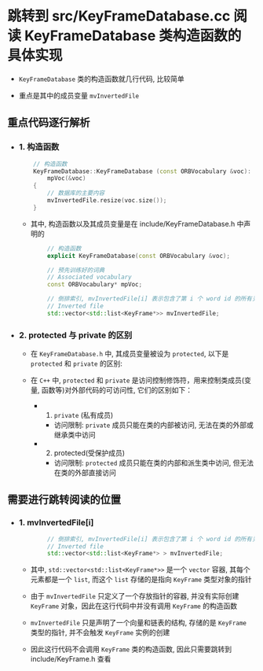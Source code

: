 # 跳转到 src/KeyFrameDatabase.cc 阅读 KeyFrameDatabase 类构造函数的具体实现

- `KeyFrameDatabase` 类的构造函数就几行代码, 比较简单

- 重点是其中的成员变量 `mvInvertedFile`


## 重点代码逐行解析


- ### 1. 构造函数

    ```c++
        // 构造函数
        KeyFrameDatabase::KeyFrameDatabase (const ORBVocabulary &voc):
            mpVoc(&voc)
        {
            // 数据库的主要内容
            mvInvertedFile.resize(voc.size());
        }
    ```

    - 其中, 构造函数以及其成员变量是在 include/KeyFrameDatabase.h 中声明的

    ```c++
            // 构造函数
            explicit KeyFrameDatabase(const ORBVocabulary &voc);
    ```
    
    ```c++
            // 预先训练好的词典
            // Associated vocabulary
            const ORBVocabulary* mpVoc;
    
            // 倒排索引, mvInvertedFile[i] 表示包含了第 i 个 word id 的所有关键帧
            // Inverted file
            std::vector<std::list<KeyFrame*>> mvInvertedFile;
    ```

- ### 2. protected 与 private 的区别

    - 在 `KeyFrameDatabase.h` 中, 其成员变量被设为 `protected`, 以下是 `protected` 和 `private` 的区别:

    - 在 `C++` 中, `protected` 和 `private` 是访问控制修饰符，用来控制类成员(变量, 函数等)对外部代码的可访问性, 它们的区别如下：

        - 1. `private` (私有成员)
            - 访问限制: `private` 成员只能在类的内部被访问, 无法在类的外部或继承类中访问
        - 2. protected(受保护成员)
            - 访问限制: `protected` 成员只能在类的内部和派生类中访问, 但无法在类的外部直接访问


## 需要进行跳转阅读的位置


- ### 1. mvInvertedFile[i]

    ```c++
            // 倒排索引, mvInvertedFile[i] 表示包含了第 i 个 word id 的所有关键帧
            // Inverted file
            std::vector<std::list<KeyFrame*> > mvInvertedFile;
    ```

    - 其中, `std::vector<std::list<KeyFrame*>>` 是一个 `vector` 容器, 其每个元素都是一个 `list`, 而这个 `list` 存储的是指向 `KeyFrame` 类型对象的指针
 
    - 由于 `mvInvertedFile` 只定义了一个存放指针的容器, 并没有实际创建 `KeyFrame` 对象，因此在这行代码中并没有调用 `KeyFrame` 的构造函数

    - `mvInvertedFile` 只是声明了一个向量和链表的结构, 存储的是 `KeyFrame` 类型的指针, 并不会触发 `KeyFrame` 实例的创建
 
    - 因此这行代码不会调用 `KeyFrame` 类的构造函数, 因此只需要跳转到 include/KeyFrame.h 查看
